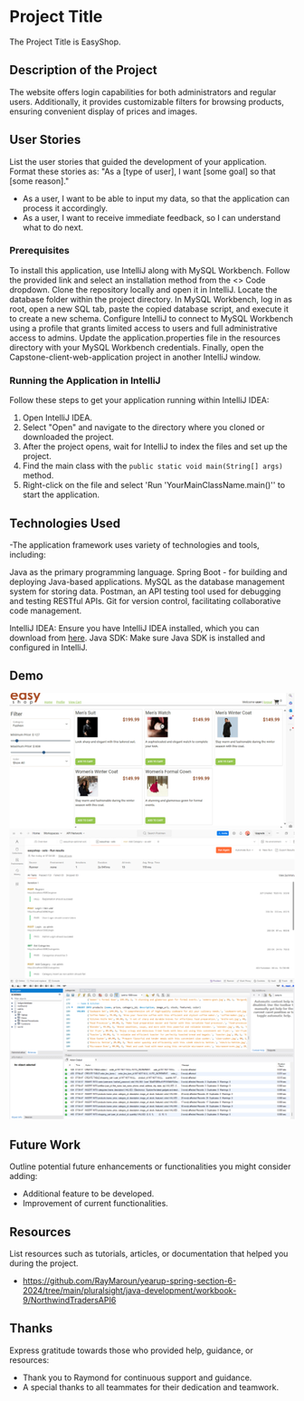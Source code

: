 # Project Title
The Project Title is EasyShop. 

## Description of the Project
The website offers login capabilities for both administrators and regular users. Additionally, it provides customizable
filters for browsing products, ensuring convenient display of prices and images. 


## User Stories
List the user stories that guided the development of your application. Format these stories as: "As a [type of user], I want [some goal] so that [some reason]."
- As a user, I want to be able to input my data, so that the application can process it accordingly.
- As a user, I want to receive immediate feedback, so I can understand what to do next.
### Prerequisites

To install this application, use IntelliJ along with MySQL Workbench. Follow the provided link and select an installation 
method from the <> Code dropdown. Clone the repository locally and open it in IntelliJ. Locate the database folder within 
the project directory. In MySQL Workbench, log in as root, open a new SQL tab, paste the copied database script, and execute
it to create a new schema. Configure IntelliJ to connect to MySQL Workbench using a profile that grants limited access to 
users and full administrative access to admins. Update the application.properties file in the resources directory with your
MySQL Workbench credentials. Finally, open the Capstone-client-web-application project in another IntelliJ window.



### Running the Application in IntelliJ
Follow these steps to get your application running within IntelliJ IDEA:
1. Open IntelliJ IDEA.
2. Select "Open" and navigate to the directory where you cloned or downloaded the project.
3. After the project opens, wait for IntelliJ to index the files and set up the project.
4. Find the main class with the `public static void main(String[] args)` method.
5. Right-click on the file and select 'Run 'YourMainClassName.main()'' to start the application.
## Technologies Used
-The application framework uses variety of technologies and tools, including:

Java as the primary programming language.
Spring Boot - for building and deploying Java-based applications.
MySQL as the database management system for storing data.
Postman, an API testing tool used for debugging and testing RESTful APIs.
Git for version control, facilitating collaborative code management.

IntelliJ IDEA: Ensure you have IntelliJ IDEA installed, which you can download from [here](https://www.jetbrains.com/idea/download/).
Java SDK: Make sure Java SDK is installed and configured in IntelliJ.

## Demo
![img.png](img.png)
![img_1.png](img_1.png)
![img_2.png](img_2.png)

## Future Work
Outline potential future enhancements or functionalities you might consider adding:
- Additional feature to be developed.
- Improvement of current functionalities.
## Resources
List resources such as tutorials, articles, or documentation that helped you during the project.
- https://github.com/RayMaroun/yearup-spring-section-6-2024/tree/main/pluralsight/java-development/workbook-9/NorthwindTradersAPI6

## Thanks
Express gratitude towards those who provided help, guidance, or resources:
- Thank you to Raymond for continuous support and guidance.
- A special thanks to all teammates for their dedication and teamwork.
